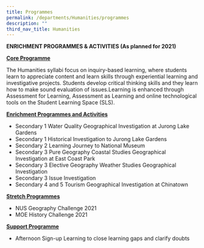 ```yaml
---
title: Programmes
permalink: /departments/Humanities/programmes
description: ""
third_nav_title: Humanities
---
```

**ENRICHMENT PROGRAMMES & ACTIVITIES (As planned for 2021)**

<u>**Core Programme**</u>

The Humanities syllabi focus on inquiry-based learning, where students learn to appreciate content and learn skills through experiential learning and investigative projects. Students develop critical thinking skills and they learn how to make sound evaluation of issues.Learning is enhanced through Assessment for Learning, Assessment as Learning and online technological tools on the Student Learning Space (SLS).

<u>**Enrichment Programmes and Activities**</u>

* Secondary 1 Water Quality Geographical Investigation at Jurong Lake Gardens
* Secondary 1 Historical Investigation to Jurong Lake Gardens
* Secondary 2 Learning Journey to National Museum
* Secondary 3 Pure Geography Coastal Studies Geographical Investigation at East Coast Park
* Secondary 3 Elective Geography Weather Studies Geographical Investigation
* Secondary 3 Issue Investigation
* Secondary 4 and 5 Tourism Geographical Investigation at Chinatown






<u>**Stretch Programmes**</u>

* NUS Geography Challenge 2021
* MOE History Challenge 2021

<u>**Support Programme**</u>


* Afternoon Sign-up Learning to close learning gaps and clarify doubts 